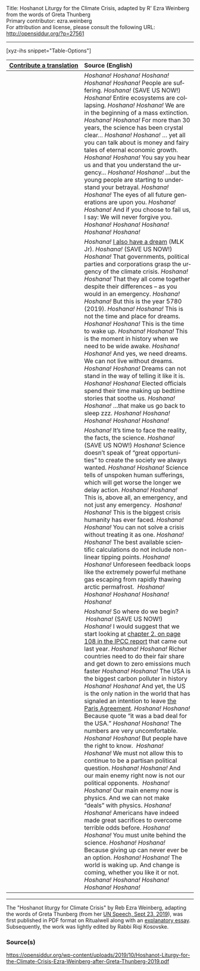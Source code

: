 <html>
<head></head>
<body>
Title: Hoshanot Liturgy for the Climate Crisis, adapted by R' Ezra Weinberg from the words of Greta Thunberg<br />
Primary contributor: ezra.weinberg<br />
For attribution and license, please consult the following URL: <a href="http://opensiddur.org/?p=27561">http://opensiddur.org/?p=27561</a>
<p />
<hr />

[xyz-ihs snippet="Table-Options"]<table style="margin-left: auto; margin-right: auto;" class="draggable">
<thead><tr><th id="x" style="text-align: right;"><a href="/contributing/upload/">Contribute&nbsp;a&nbsp;translation</a></th><th style="text-align: left;">Source (English)</th></tr></thead>
<tbody>
<tr><td style="vertical-align:top;">
<div class="liturgy" lang="he">

</span></div></td>
 
<td style="vertical-align:top;">
<div class="english" lang="en">
<em>Hoshana!</em>  <em>Hoshana!</em>  <em>Hoshana!</em> <em>Hoshana!</em>
<em>Hoshana!</em>  People <span class="acrostic">a</span>re suffering.  <em>Hoshana!</em> (SAVE US NOW!)
<em>Hoshana!</em>  Entire ecosystems are collapsing.  <em>Hoshana!</em> 
<em>Hoshana!</em>  We are in the <span class="acrostic">b</span>eginning of a mass extinction.  <em>Hoshana!</em>   
<em>Hoshana!</em>  For more than 30 years, the s<span class="acrostic">c</span>ience has been crystal clear…  <em>Hoshana!</em> 
<em>Hoshana!</em>  … yet all you can talk about is money and fairy tales of eternal economic growth.  <em>Hoshana!</em> 
<em>Hoshana!</em>  You say you hear us and that you un<span class="acrostic">d</span>erstand the urg<span class="acrostic">e</span>ncy…  <em>Hoshana!</em> 
<em>Hoshana!</em>  …but the young people are starting to understand your betrayal.  <em>Hoshana!</em> 
<em>Hoshana!</em>  The eyes of all <span class="acrostic">f</span>uture <span class="acrostic">g</span>enerations are upon you.  <em>Hoshana!</em> 
<em>Hoshana!</em>  And if you c<span class="acrostic">h</span>oose to fail us, <span class="acrostic">I</span> say: We will never forgive you.  <em>Hoshana!</em>   
<em>Hoshana!</em>  <em>Hoshana!</em>  <em>Hoshana!</em> <em>Hoshana!</em>
</div></td></tr>


<tr><td style="vertical-align:top;">
<div class="liturgy" lang="he">

</span></div></td>
 
<td style="vertical-align:top;">
<div class="english" lang="en">
<em>Hoshana!</em>  <a href="https://opensiddur.org/readings-and-sourcetexts/mekorot/non-canonical/modern/dream-martin-luther-king-jr-haftarah-reading-mlk-shabbat-cantillation-added-rabbi-david-evan-markus/">I also have a dream</a> (ML<span class="acrostic">K</span> <span class="acrostic">J</span>r). <em>Hoshana!</em> (SAVE US NOW!)
<em>Hoshana!</em>  That governments, political parties and corporations grasp the urgency of the cli<span class="acrostic">m</span>ate crisis.  <em>Hoshana!</em>  
<em>Hoshana!</em>  That they all come together despite their differe<span class="acrostic">n</span>ces – as you w<span class="acrostic">o</span>uld in an emergency.  <em>Hoshana!</em>  
<em>Hoshana!</em>  But this is the year 5780 (2019).  <em>Hoshana!</em> 
<em>Hoshana!</em>  This is not the time and <span class="acrostic">p</span>lace for d<span class="acrostic">r</span>eam<span class="acrostic">s</span>.  <em>Hoshana!</em>  
<em>Hoshana!</em>  <span class="acrostic">T</span>his is the time to wake <span class="acrostic">u</span>p.  <em>Hoshana!</em>  
<em>Hoshana!</em>  This is the moment in history when we need to be wide awake.  <em>Hoshana!</em> 
<em>Hoshana!</em>  And yes, we need dreams. We can not li<span class="acrostic">v</span>e <span class="acrostic">w</span>ithout dreams.  <em>Hoshana!</em>  
<em>Hoshana!</em>  Dreams can not stand in the wa<span class="acrostic">y</span> of telling it like it is.  <em>Hoshana!</em> 
<em>Hoshana!</em>  Elected officials spend their time making up bedtime stories that soothe us.  <em>Hoshana!</em>  
<em>Hoshana!</em>  …that make us go back to sleep <span class="acrostic">zzz</span>.  <em>Hoshana!</em>  
<em>Hoshana!</em>  <em>Hoshana!</em>  <em>Hoshana!</em>  <em>Hoshana!</em>
</div></td></tr>


<tr><td style="vertical-align:top;">
<div class="liturgy" lang="he">

</span></div></td>
 
<td style="vertical-align:top;">
<div class="english" lang="en">
<em>Hoshana!</em>  It’s time to face the reality, the facts, the science.  <em>Hoshana!</em> (SAVE US NOW!) 
<em>Hoshana!</em>  Science doesn’t speak of “great opportunities” to create the society we always wanted.  <em>Hoshana!</em>  
<em>Hoshana!</em>  Science tells of unspoken human sufferings, which will get worse the longer we delay action.  <em>Hoshana!</em>  
<em>Hoshana!</em>  This is, above all, an emergency, and not just any emergency.  <em>Hoshana!</em>  
<em>Hoshana!</em>  This is the biggest crisis humanity has ever faced.  <em>Hoshana!</em>  
<em>Hoshana!</em>  You can not solve a crisis without treating it as one.  <em>Hoshana!</em>  
<em>Hoshana!</em>  The best available scientific calculations do not include non-linear tipping points.  <em>Hoshana!</em>  
<em>Hoshana!</em>  Unforeseen feedback loops like the extremely powerful methane gas escaping from rapidly thawing arctic permafrost.  <em>Hoshana!</em> 
<em>Hoshana!</em>  <em>Hoshana!</em>  <em>Hoshana!</em> <em>Hoshana!</em>
</div></td></tr>


<tr><td style="vertical-align:top;">
<div class="liturgy" lang="he">

</span></div></td>
 
<td style="vertical-align:top;">
<div class="english" lang="en">
<em>Hoshana!</em>  So where do we begin?  <em>Hoshana!</em> (SAVE US NOW!)
<em>Hoshana!</em>  I would suggest that we start looking at <a href="https://www.ipcc.ch/site/assets/uploads/sites/2/2019/02/SR15_Chapter2_Low_Res.pdf">chapter 2, on page 108 in the IPCC report</a> that came out last year. <em>Hoshana!</em>  
<em>Hoshana!</em>  Richer countries need to do their fair share and get down to zero emissions much faster <em>Hoshana!</em>  
<em>Hoshana!</em>  The USA is the biggest carbon polluter in history <em>Hoshana!</em>  
<em>Hoshana!</em>  And yet, the US is the only nation in the world that has signaled an intention to leave <a href="https://unfccc.int/process-and-meetings/the-paris-agreement/the-paris-agreement">the Paris Agreement</a>.  <em>Hoshana!</em>  
<em>Hoshana!</em>  Because quote “it was a bad deal for the USA.”  <em>Hoshana!</em> 
<em>Hoshana!</em>  The numbers are very uncomfortable.  <em>Hoshana!</em>  
<em>Hoshana!</em>  But people have the right to know.  <em>Hoshana!</em>  
<em>Hoshana!</em>  We must not allow this to continue to be a partisan political question.  <em>Hoshana!</em> 
<em>Hoshana!</em>  And our main enemy right now is not our political opponents.  <em>Hoshana!</em> 
<em>Hoshana!</em>  Our main enemy now is physics. And we can not make “deals” with physics.  <em>Hoshana!</em> 
<em>Hoshana!</em>  Americans have indeed made great sacrifices to overcome terrible odds before.  <em>Hoshana!</em>  
<em>Hoshana!</em>  You must unite behind the science.  <em>Hoshana!</em>  
<em>Hoshana!</em>  Because giving up can never ever be an option.  <em>Hoshana!</em>  
<em>Hoshana!</em>  The world is waking up. And change is coming, whether you like it or not.  <em>Hoshana!</em>
<em>Hoshana!</em>  <em>Hoshana!</em>  <em>Hoshana!</em> <em>Hoshana!</em>
</div></td></tr>
</tbody></table>

<hr />

The "Hoshanot liturgy for Climate Crisis" by Reb Ezra Weinberg, adapting the words of Greta Thunberg (from her <a href="https://www.npr.org/2019/09/23/763452863/transcript-greta-thunbergs-speech-at-the-u-n-climate-action-summit">UN Speech, Sept 23, 2019</a>), was first published in PDF format on Ritualwell along with an <a href="https://www.ritualwell.org/ritual/climate-crisis-hoshanot-words-greta-thunberg">explanatory essay</a>. Subsequently, the work was lightly edited by Rabbi Riqi Kosovske.

<h3>Source(s)</h3>

https://opensiddur.org/wp-content/uploads/2019/10/Hoshanot-Liturgy-for-the-Climate-Crisis-Ezra-Weinberg-after-Greta-Thunberg-2019.pdf
</body>
</html>